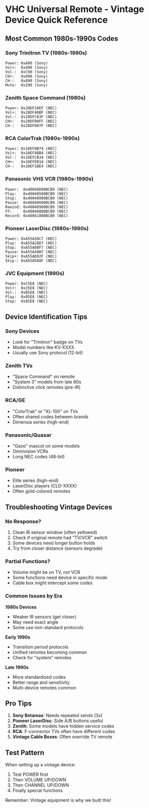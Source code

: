 # VHC Universal Remote - Vintage Device Quick Reference

## Most Common 1980s-1990s Codes

### Sony Trinitron TV (1980s-1990s)
```
Power: 0xA90 (Sony)
Vol+:  0x490 (Sony)
Vol-:  0xC90 (Sony)
CH+:   0x090 (Sony)
CH-:   0x890 (Sony)
Mute:  0x290 (Sony)
```

### Zenith Space Command (1980s)
```
Power: 0x20DF10EF (NEC)
Vol+:  0x20DF40BF (NEC)
Vol-:  0x20DFC03F (NEC)
CH+:   0x20DF00FF (NEC)
CH-:   0x20DF807F (NEC)
```

### RCA ColorTrak (1980s-1990s)
```
Power: 0x10EF8B74 (NEC)
Vol+:  0x10EF4BB4 (NEC)
Vol-:  0x10EFCB34 (NEC)
CH+:   0x10EFEB14 (NEC)
CH-:   0x10EF1BE4 (NEC)
```

### Panasonic VHS VCR (1980s-1990s)
```
Power:  0x40040D00BCB9 (NEC)
Play:   0x40040500BCB9 (NEC)
Stop:   0x40040000BCB9 (NEC)
Pause:  0x40040600BCB9 (NEC)
Rewind: 0x40040900BCB9 (NEC)
FF:     0x40040800BCB9 (NEC)
Record: 0x40041000BCB9 (NEC)
```

### Pioneer LaserDisc (1980s-1990s)
```
Power: 0xA55A38C7 (NEC)
Play:  0xA55A28D7 (NEC)
Stop:  0xA55A08F7 (NEC)
Pause: 0xA55A48B7 (NEC)
Skip+: 0xA55AD02F (NEC)
Skip-: 0xA55A50AF (NEC)
```

### JVC Equipment (1990s)
```
Power: 0xC5E8 (NEC)
Vol+:  0x35E8 (NEC)
Vol-:  0xB5E8 (NEC)
Play:  0x05E8 (NEC)
Stop:  0x85E8 (NEC)
```

## Device Identification Tips

### Sony Devices
- Look for "Trinitron" badge on TVs
- Model numbers like KV-XXXX
- Usually use Sony protocol (12-bit)

### Zenith TVs
- "Space Command" on remote
- "System 3" models from late 80s
- Distinctive click remotes (pre-IR)

### RCA/GE
- "ColorTrak" or "XL-100" on TVs
- Often shared codes between brands
- Dimensia series (high-end)

### Panasonic/Quasar
- "Gaoo" mascot on some models
- Omnivision VCRs
- Long NEC codes (48-bit)

### Pioneer
- Elite series (high-end)
- LaserDisc players (CLD-XXXX)
- Often gold-colored remotes

## Troubleshooting Vintage Devices

### No Response?
1. Clean IR sensor window (often yellowed)
2. Check if original remote had "TV/VCR" switch
3. Some devices need longer button holds
4. Try from closer distance (sensors degrade)

### Partial Functions?
- Volume might be on TV, not VCR
- Some functions need device in specific mode
- Cable box might intercept some codes

### Common Issues by Era

**1980s Devices**
- Weaker IR sensors (get closer)
- May need exact angle
- Some use non-standard protocols

**Early 1990s**
- Transition period protocols
- Unified remotes becoming common
- Check for "system" remotes

**Late 1990s**
- More standardized codes
- Better range and sensitivity
- Multi-device remotes common

## Pro Tips

1. **Sony Betamax**: Needs repeated sends (3x)
2. **Pioneer LaserDisc**: Side A/B buttons useful
3. **Zenith**: Some models have hidden service codes
4. **RCA**: F-connector TVs often have different codes
5. **Vintage Cable Boxes**: Often override TV remote

## Test Pattern

When setting up a vintage device:
1. Test POWER first
2. Then VOLUME UP/DOWN
3. Then CHANNEL UP/DOWN
4. Finally special functions

Remember: Vintage equipment is why we built this!